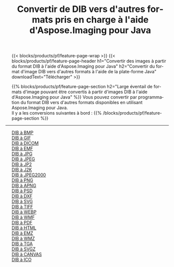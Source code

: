 ﻿---
title: Convertir de DIB vers d'autres formats pris en charge à l'aide d'Aspose.Imaging pour Java 
weight: 3920
url: /fr/java/conversion/from/dib 
lang: fr
langdirlevel: 2
locales: zh-hans,ja,it,ru,de,es,fr,nl,id,lt,pl,pt,vi,tr,ko,zh-hant,ar,hi,th,sv,cs,uk,he
description: Aspose.Imaging peut facilement convertir de DIB vers d'autres formats à l'aide de la plate-forme Java
---

{{< blocks/products/pf/feature-page-wrap >}}
{{< blocks/products/pf/feature-page-header h1="Convertir des images à partir du format DIB à l'aide d'Aspose.Imaging pour Java" h2="Convertir du format d'image DIB vers d'autres formats à l'aide de la plate-forme Java" downloadText="Télécharger" >}}


{{% blocks/products/pf/feature-page-section  h2="Large éventail de formats d'image pouvant être convertis à partir d'images DIB à l'aide d'Aspose.Imaging pour Java" %}}
Vous pouvez convertir par programmation du format DIB vers d'autres formats disponibles en utilisant
Aspose.Imaging pour Java.
<br/>
Il y a les conversions suivantes à bord :
{{% /blocks/products/pf/feature-page-section %}}
<div class="container-fluid productfamilypage bg-gray">
    <div class="convertypes bg-gray agp-content section">
        <div class="container">
		<hr style="margin-left:-20px;"/>
		<div class="row other-converters">
		    <div class='col-md-2 other-converter remove-lp remove-rp'><a href="/imaging/fr/java/conversion/dib-to-bmp" >DIB à BMP</a></div><div class='col-md-2 other-converter remove-lp remove-rp'><a href="/imaging/fr/java/conversion/dib-to-gif" >DIB à GIF</a></div><div class='col-md-2 other-converter remove-lp remove-rp'><a href="/imaging/fr/java/conversion/dib-to-dicom" >DIB à DICOM</a></div><div class='col-md-2 other-converter remove-lp remove-rp'><a href="/imaging/fr/java/conversion/dib-to-emf" >DIB à EMF</a></div><div class='col-md-2 other-converter remove-lp remove-rp'><a href="/imaging/fr/java/conversion/dib-to-jpg" >DIB à JPG</a></div><div class='col-md-2 other-converter remove-lp remove-rp'><a href="/imaging/fr/java/conversion/dib-to-jpeg" >DIB à JPEG</a></div><div class='col-md-2 other-converter remove-lp remove-rp'><a href="/imaging/fr/java/conversion/dib-to-jp2" >DIB à JP2</a></div><div class='col-md-2 other-converter remove-lp remove-rp'><a href="/imaging/fr/java/conversion/dib-to-j2k" >DIB à J2K</a></div><div class='col-md-2 other-converter remove-lp remove-rp'><a href="/imaging/fr/java/conversion/dib-to-jpeg2000" >DIB à JPEG2000</a></div><div class='col-md-2 other-converter remove-lp remove-rp'><a href="/imaging/fr/java/conversion/dib-to-png" >DIB à PNG</a></div><div class='col-md-2 other-converter remove-lp remove-rp'><a href="/imaging/fr/java/conversion/dib-to-apng" >DIB à APNG</a></div><div class='col-md-2 other-converter remove-lp remove-rp'><a href="/imaging/fr/java/conversion/dib-to-psd" >DIB à PSD</a></div><div class='col-md-2 other-converter remove-lp remove-rp'><a href="/imaging/fr/java/conversion/dib-to-dxf" >DIB à DXF</a></div><div class='col-md-2 other-converter remove-lp remove-rp'><a href="/imaging/fr/java/conversion/dib-to-svg" >DIB à SVG</a></div><div class='col-md-2 other-converter remove-lp remove-rp'><a href="/imaging/fr/java/conversion/dib-to-tiff" >DIB à TIFF</a></div><div class='col-md-2 other-converter remove-lp remove-rp'><a href="/imaging/fr/java/conversion/dib-to-webp" >DIB à WEBP</a></div><div class='col-md-2 other-converter remove-lp remove-rp'><a href="/imaging/fr/java/conversion/dib-to-wmf" >DIB à WMF</a></div><div class='col-md-2 other-converter remove-lp remove-rp'><a href="/imaging/fr/java/conversion/dib-to-pdf" >DIB à PDF</a></div><div class='col-md-2 other-converter remove-lp remove-rp'><a href="/imaging/fr/java/conversion/dib-to-html" >DIB à HTML</a></div><div class='col-md-2 other-converter remove-lp remove-rp'><a href="/imaging/fr/java/conversion/dib-to-emz" >DIB à EMZ</a></div><div class='col-md-2 other-converter remove-lp remove-rp'><a href="/imaging/fr/java/conversion/dib-to-wmz" >DIB à WMZ</a></div><div class='col-md-2 other-converter remove-lp remove-rp'><a href="/imaging/fr/java/conversion/dib-to-tga" >DIB à TGA</a></div><div class='col-md-2 other-converter remove-lp remove-rp'><a href="/imaging/fr/java/conversion/dib-to-svgz" >DIB à SVGZ</a></div><div class='col-md-2 other-converter remove-lp remove-rp'><a href="/imaging/fr/java/conversion/dib-to-canvas" >DIB à CANVAS</a></div><div class='col-md-2 other-converter remove-lp remove-rp'><a href="/imaging/fr/java/conversion/dib-to-ico" >DIB à ICO</a></div>
                </div>
        </div>
    </div>
</div>
<br/>

